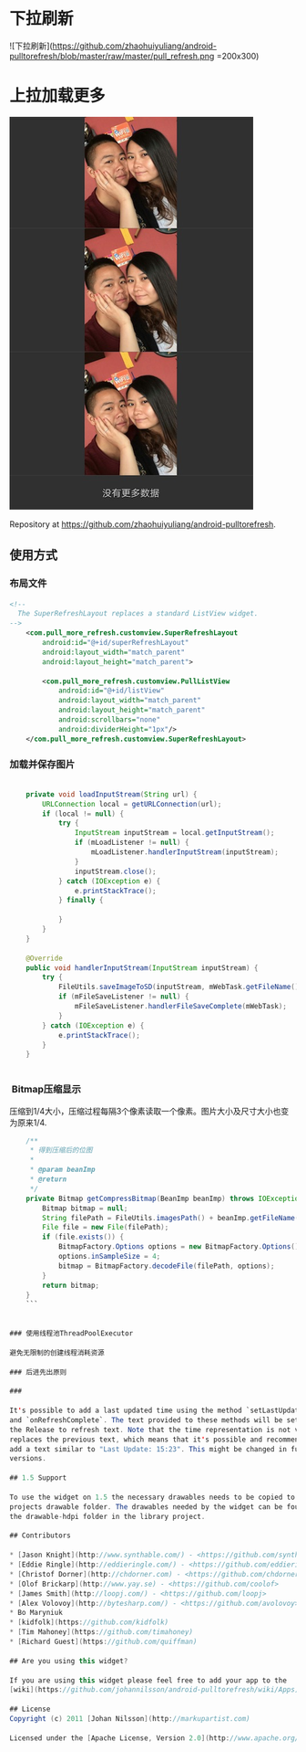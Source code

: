 # 下拉刷新

![下拉刷新](https://github.com/zhaohuiyuliang/android-pulltorefresh/blob/master/raw/master/pull_refresh.png =200x300)

# 上拉加载更多
![下拉加载更多](https://github.com/zhaohuiyuliang/android-pulltorefresh/blob/master/raw/master/more_refresh.png)

Repository at <https://github.com/zhaohuiyuliang/android-pulltorefresh>.

## 使用方式

### 布局文件

``` xml
<!--
  The SuperRefreshLayout replaces a standard ListView widget.
-->
    <com.pull_more_refresh.customview.SuperRefreshLayout
        android:id="@+id/superRefreshLayout"
        android:layout_width="match_parent"
        android:layout_height="match_parent">

        <com.pull_more_refresh.customview.PullListView
            android:id="@+id/listView"
            android:layout_width="match_parent"
            android:layout_height="match_parent"
            android:scrollbars="none"
            android:dividerHeight="1px"/>
    </com.pull_more_refresh.customview.SuperRefreshLayout>
```

### 加载并保存图片

``` java

    private void loadInputStream(String url) {
        URLConnection local = getURLConnection(url);
        if (local != null) {
            try {
                InputStream inputStream = local.getInputStream();
                if (mLoadListener != null) {
                    mLoadListener.handlerInputStream(inputStream);
                }
                inputStream.close();
            } catch (IOException e) {
                e.printStackTrace();
            } finally {

            }
        }
    }
    
    @Override
    public void handlerInputStream(InputStream inputStream) {
        try {
            FileUtils.saveImageToSD(inputStream, mWebTask.getFileName());
            if (mFileSaveListener != null) {
                mFileSaveListener.handlerFileSaveComplete(mWebTask);
            }
        } catch (IOException e) {
            e.printStackTrace();
        }
    }
    
```

###  Bitmap压缩显示

压缩到1/4大小，压缩过程每隔3个像素读取一个像素。图片大小及尺寸大小也变为原来1/4.
```java
    /**
     * 得到压缩后的位图
     *
     * @param beanImp
     * @return
     */
    private Bitmap getCompressBitmap(BeanImp beanImp) throws IOException {
        Bitmap bitmap = null;
        String filePath = FileUtils.imagesPath() + beanImp.getFileName();
        File file = new File(filePath);
        if (file.exists()) {
            BitmapFactory.Options options = new BitmapFactory.Options();
            options.inSampleSize = 4;
            bitmap = BitmapFactory.decodeFile(filePath, options);
        }
        return bitmap;
    }
    ```


### 使用线程池ThreadPoolExecutor

避免无限制的创建线程消耗资源

### 后进先出原则

### 

It's possible to add a last updated time using the method `setLastUpdated`
and `onRefreshComplete`. The text provided to these methods will be set below
the Release to refresh text. Note that the time representation is not validated
replaces the previous text, which means that it's possible and recommended to
add a text similar to "Last Update: 15:23". This might be changed in future
versions.

## 1.5 Support

To use the widget on 1.5 the necessary drawables needs to be copied to that
projects drawable folder. The drawables needed by the widget can be found in
the drawable-hdpi folder in the library project.

## Contributors

* [Jason Knight](http://www.synthable.com/) - <https://github.com/synthable>
* [Eddie Ringle](http://eddieringle.com/) - <https://github.com/eddieringle>
* [Christof Dorner](http://chdorner.com) - <https://github.com/chdorner>
* [Olof Brickarp](http://www.yay.se) - <https://github.com/coolof>
* [James Smith](http://loopj.com/) - <https://github.com/loopj>
* [Alex Volovoy](http://bytesharp.com/) - <https://github.com/avolovoy>
* Bo Maryniuk
* [kidfolk](https://github.com/kidfolk)
* [Tim Mahoney](https://github.com/timahoney)
* [Richard Guest](https://github.com/quiffman)

## Are you using this widget?

If you are using this widget please feel free to add your app to the
[wiki](https://github.com/johannilsson/android-pulltorefresh/wiki/Apps).

## License
Copyright (c) 2011 [Johan Nilsson](http://markupartist.com)

Licensed under the [Apache License, Version 2.0](http://www.apache.org/licenses/LICENSE-2.0.html)


